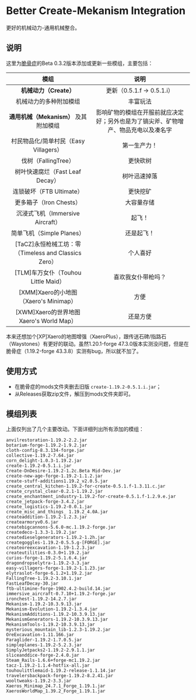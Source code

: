 # Better Create-Mekanism Integration

更好的机械动力-通用机械整合。

## 说明

这里为[脆骨症](https://github.com/Go-Camping/No-Flesh-Within-Chest)的Beta 0.3.2版本添加或更新一些模组，主要包括：

| 模组 | 说明 |
| :---: | :---: |
| **机械动力（Create）** | 更新（0.5.1.f -> 0.5.1.i）|
| 机械动力的多种附加模组 | 丰富玩法 |
| **通用机械（Mekanism）** 及其附加模组 | 影响矿物的模组在开服前就应决定好；另外也是为了镐尖斧、矿物增产、物品充电以及凑名字 |
| 村民物品化/简单村民（Easy Villagers） | 第一生产力！ |
| 伐树（FallingTree） | 更快砍树 |
| 树叶快速腐烂（Fast Leaf Decay） | 树叶迅速掉落 |
| 连锁破坏（FTB Ultimate） | 更快挖矿 |
| 更多箱子（Iron Chests） | 大容量存储 |
| 沉浸式飞机（Immersive Aircraft） | 起飞！ |
| 简单飞机（Simple Planes） | 还是起飞！ |
| [TaCZ]永恒枪械工坊：零（Timeless and Classics Zero） | 个人喜好 |
| [TLM]车万女仆（Touhou Little Maid） | 喜欢我女仆带枪吗？ |
| [XMM]Xaero的小地图（Xaero's Minimap） | 方便 |
| [XWM]Xaero的世界地图Xaero's World Map） | 还是方便 |

本来还想加个[XP]Xaero的地图增强（XaeroPlus），跟传送石碑/指路石（Waystones）有更好的联动。虽然1.20.1-forge 47.3.0版本实测没问题，但是在脆骨症（1.19.2-forge 43.3.8）实测有bug，所以就不加了。

## 使用方式

* 在脆骨症的mods文件夹删去旧版 `create-1.19.2-0.5.1.i.jar`；
* 从Releases获取zip文件，解压到mods文件夹即可。

## 模组列表

上面仅列出了几个主要改动。下面详细列出所有添加的模组：

```plaintext
anvilrestoration-1.19.2-2.2.jar
botarium-forge-1.19.2-1.9.2.jar
cloth-config-8.3.134-forge.jar
collective-1.19.2-7.64.jar
corn_delight-1.0.3-1.19.2.jar
create-1.19.2-0.5.1.i.jar
Create-DnDesire-1.19.2-1.2c.Beta Mid-Dev.jar
create-new-age-forge-1.19.2-1.1.2.jar
create-stuff-additions1.19.2_v2.0.5.jar
create_central_kitchen-1.19.2-for-create-0.5.1.f-1.3.11.c.jar
create_crystal_clear-0.2.1-1.19.2.jar
create_enchantment_industry-1.19.2-for-create-0.5.1.f-1.2.9.e.jar
create_jetpack-forge-3.4.2.jar
create_logistics-1.19.2-0.0.1.jar
create_misc_and_things_ 1.19.2_4.0A.jar
createaddition-1.19.2-1.2.3.jar
createarmoryv0.6.jar
createbigcannons-5.6.0-mc.1.19.2-forge.jar
createdeco-1.3.3-1.19.2.jar
createdieselgenerators-1.19.2-1.2h.jar
creategoggles-1.19.2-0.5.5.g-[FORGE].jar
createoreexcavation-1.19-1.2.3.jar
createutilities-0.3.0+1.19.2.jar
curios-forge-1.19.2-5.1.6.4.jar
dragondropselytra-1.19.2-3.3.jar
easy-villagers-forge-1.19.2-1.1.23.jar
elytraslot-forge-6.1.2+1.19.2.jar
FallingTree-1.19.2-3.10.1.jar
FastLeafDecay-30.jar
ftb-ultimine-forge-1902.4.2-build.14.jar
immersive_aircraft-0.7.10+1.19.2-forge.jar
ironchest-1.19.2-14.2.7.jar
Mekanism-1.19.2-10.3.9.13.jar
Mekanism-Evolution-1.19.2-1.3.4.jar
MekanismAdditions-1.19.2-10.3.9.13.jar
MekanismGenerators-1.19.2-10.3.9.13.jar
MekanismTools-1.19.2-10.3.9.13.jar
mysterious_mountain_lib-1.2.3-1.19.2.jar
OreExcavation-1.11.166.jar
Paraglider-1.19.2-1.7.0.5.jar
simpleplanes-1.19.2-5.2.3.jar
SimplyJetpacks2-1.19.2-2.9.1.1.jar
sliceanddice-forge-2.4.0.jar
Steam_Rails-1.6.6+forge-mc1.19.2.jar
tacz-1.19.2-1.1.4-hotfix-all.jar
touhoulittlemaid-1.19.2-release-1.1.14.jar
travelersbackpack-forge-1.19.2-8.2.41.jar
wooltweaks-1.19.2-3.3.jar
Xaeros_Minimap_24.7.1_Forge_1.19.1.jar
XaerosWorldMap_1.39.2_Forge_1.19.1.jar
```
